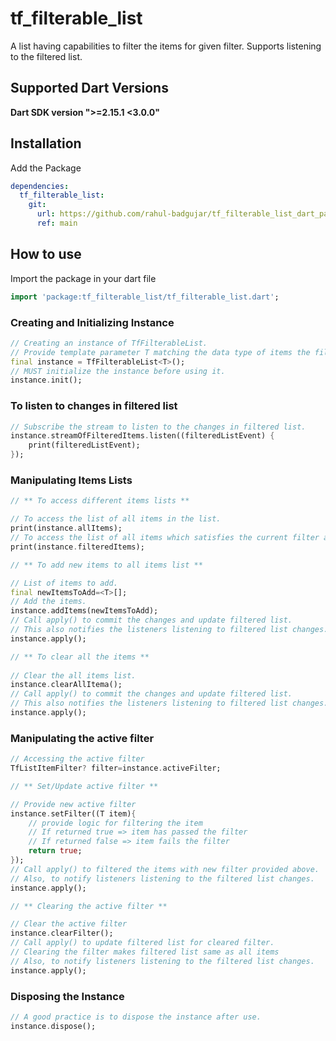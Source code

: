 # tf_filterable_list

A list having capabilities to filter the items for given filter. Supports listening to the filtered list.

## Supported Dart Versions

**Dart SDK version ">=2.15.1 <3.0.0"**

## Installation

Add the Package

```yaml
dependencies:
  tf_filterable_list:
    git:
      url: https://github.com/rahul-badgujar/tf_filterable_list_dart_package.git
      ref: main
```

## How to use

Import the package in your dart file

```dart
import 'package:tf_filterable_list/tf_filterable_list.dart';
```

### Creating and Initializing Instance

```dart
// Creating an instance of TfFilterableList.
// Provide template parameter T matching the data type of items the filterable list is going to store.
final instance = TfFilterableList<T>();
// MUST initialize the instance before using it.
instance.init();
```

### To listen to changes in filtered list

```dart
// Subscribe the stream to listen to the changes in filtered list.
instance.streamOfFilteredItems.listen((filteredListEvent) {
    print(filteredListEvent);
});
```

### Manipulating Items Lists

```dart
// ** To access different items lists **

// To access the list of all items in the list.
print(instance.allItems);
// To access the list of all items which satisfies the current filter applied.
print(instance.filteredItems);

// ** To add new items to all items list **

// List of items to add.
final newItemsToAdd=<T>[];  
// Add the items.
instance.addItems(newItemsToAdd);
// Call apply() to commit the changes and update filtered list.
// This also notifies the listeners listening to filtered list changes.
instance.apply();

// ** To clear all the items **
 
// Clear the all items list.
instance.clearAllItema();
// Call apply() to commit the changes and update filtered list.
// This also notifies the listeners listening to filtered list changes.
instance.apply();
```

### Manipulating the active filter

```dart
// Accessing the active filter
TfListItemFilter? filter=instance.activeFilter;

// ** Set/Update active filter **

// Provide new active filter
instance.setFilter((T item){
    // provide logic for filtering the item
    // If returned true => item has passed the filter
    // If returned false => item fails the filter
    return true;
});
// Call apply() to filtered the items with new filter provided above.
// Also, to notify listeners listening to the filtered list changes.
instance.apply();

// ** Clearing the active filter **

// Clear the active filter
instance.clearFilter();
// Call apply() to update filtered list for cleared filter.
// Clearing the filter makes filtered list same as all items
// Also, to notify listeners listening to the filtered list changes.
instance.apply();
```

### Disposing the Instance

```dart
// A good practice is to dispose the instance after use.
instance.dispose();
```
